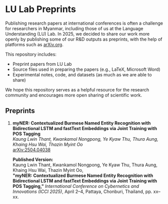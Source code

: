 # LU Lab Preprints

Publishing research papers at international conferences is often a challenge for researchers in Myanmar, including those of us at the Language Understanding (LU) Lab. In 2025, we decided to share our work more openly by publishing some of our R&D outputs as preprints, with the help of platforms such as [arXiv.org](https://arxiv.org).

This repository includes:

- Preprint papers from LU Lab
- Source files used in preparing the papers (e.g., LaTeX, Microsoft Word)
- Experimental notes, code, and datasets (as much as we are able to share)

We hope this repository serves as a helpful resource for the research community and encourages more open sharing of scientific work.

## Preprints

1. **myNER: Contextualized Burmese Named Entity Recognition with Bidirectional LSTM and fastText Embeddings via Joint Training with POS Tagging**  
   *Kaung Lwin Thant, Kwankamol Nongpong, Ye Kyaw Thu, Thura Aung, Khaing Hsu Wai, Thazin Myint Oo*  
   [arXiv:2504.04038](https://arxiv.org/abs/2504.04038)  

   **Published Version:**  
   Kaung Lwin Thant, Kwankamol Nongpong, Ye Kyaw Thu, Thura Aung, Khaing Hsu Wai, Thazin Myint Oo,  
   **"myNER: Contextualized Burmese Named Entity Recognition with Bidirectional LSTM and fastText Embeddings via Joint Training with POS Tagging,"** *International Conference on Cybernetics and Innovations (ICCI 2025)*, April 2–4, Pattaya, Chonburi, Thailand, pp. xx–xx.



